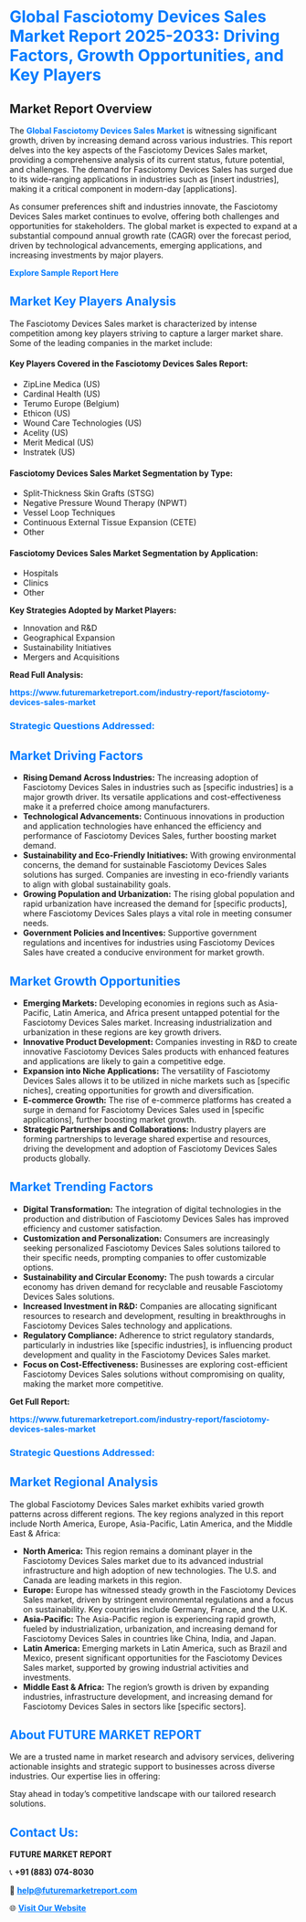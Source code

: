 <h1 style="color: #007BFF;">Global Fasciotomy Devices Sales Market Report 2025-2033: Driving Factors, Growth Opportunities, and Key Players</h1>

<section id="overview">
<h2>Market Report Overview</h2>
<p>The <a href="https://www.futuremarketreport.com/industry-report/fasciotomy-devices-sales-market" style="color: #007BFF; text-decoration: none;"><strong>Global Fasciotomy Devices Sales Market</strong></a> is witnessing significant growth, driven by increasing demand across various industries. This report delves into the key aspects of the Fasciotomy Devices Sales market, providing a comprehensive analysis of its current status, future potential, and challenges. The demand for Fasciotomy Devices Sales has surged due to its wide-ranging applications in industries such as [insert industries], making it a critical component in modern-day [applications].</p>
<p>As consumer preferences shift and industries innovate, the Fasciotomy Devices Sales market continues to evolve, offering both challenges and opportunities for stakeholders. The global market is expected to expand at a substantial compound annual growth rate (CAGR) over the forecast period, driven by technological advancements, emerging applications, and increasing investments by major players.</p>
</section>

<section id="overview">
<p><a href="https://www.futuremarketreport.com/request-sample/reportId=109037" style="color: #007BFF; text-decoration: none;"><strong>Explore Sample Report Here</strong></a></p>
</section>

<section id="key-players">
<h2 style="color: #007BFF;">Market Key Players Analysis</h2>
<p>The Fasciotomy Devices Sales market is characterized by intense competition among key players striving to capture a larger market share. Some of the leading companies in the market include:</p>
<h4>Key Players Covered in the Fasciotomy Devices Sales Report:</h4>
<ul><li>ZipLine Medica (US)</li><li>Cardinal Health (US)</li><li>Terumo Europe (Belgium)</li><li>Ethicon (US)</li><li>Wound Care Technologies (US)</li><li>Acelity (US)</li><li>Merit Medical (US)</li><li>Instratek (US)</li></ul>
<h4>Fasciotomy Devices Sales Market Segmentation by Type:</h4>
<ul><li>Split-Thickness Skin Grafts (STSG)</li><li>Negative Pressure Wound Therapy (NPWT)</li><li>Vessel Loop Techniques</li><li>Continuous External Tissue Expansion (CETE)</li><li>Other</li></ul>

<h4>Fasciotomy Devices Sales Market Segmentation by Application:</h4>
<ul><li>Hospitals</li><li>Clinics</li><li>Other</li></ul>
<p><strong>Key Strategies Adopted by Market Players:</strong></p>
<ul>
<li>Innovation and R&D</li>
<li>Geographical Expansion</li>
<li>Sustainability Initiatives</li>
<li>Mergers and Acquisitions</li>
</ul>
</section>

<section>
<p><strong>Read Full Analysis: </strong></p><a href="https://www.futuremarketreport.com/industry-report/fasciotomy-devices-sales-market" style="color: #007BFF; text-decoration: none;"><strong>https://www.futuremarketreport.com/industry-report/fasciotomy-devices-sales-market</strong></a>
<h3 style="color: #007BFF;">Strategic Questions Addressed:</h3>
</section>

<section id="driving-factors">
<h2 style="color: #007BFF;">Market Driving Factors</h2>
<ul>
<li><strong>Rising Demand Across Industries:</strong> The increasing adoption of Fasciotomy Devices Sales in industries such as [specific industries] is a major growth driver. Its versatile applications and cost-effectiveness make it a preferred choice among manufacturers.</li>
<li><strong>Technological Advancements:</strong> Continuous innovations in production and application technologies have enhanced the efficiency and performance of Fasciotomy Devices Sales, further boosting market demand.</li>
<li><strong>Sustainability and Eco-Friendly Initiatives:</strong> With growing environmental concerns, the demand for sustainable Fasciotomy Devices Sales solutions has surged. Companies are investing in eco-friendly variants to align with global sustainability goals.</li>
<li><strong>Growing Population and Urbanization:</strong> The rising global population and rapid urbanization have increased the demand for [specific products], where Fasciotomy Devices Sales plays a vital role in meeting consumer needs.</li>
<li><strong>Government Policies and Incentives:</strong> Supportive government regulations and incentives for industries using Fasciotomy Devices Sales have created a conducive environment for market growth.</li>
</ul>
</section>

<section id="growth-opportunities">
<h2 style="color: #007BFF;">Market Growth Opportunities</h2>
<ul>
<li><strong>Emerging Markets:</strong> Developing economies in regions such as Asia-Pacific, Latin America, and Africa present untapped potential for the Fasciotomy Devices Sales market. Increasing industrialization and urbanization in these regions are key growth drivers.</li>
<li><strong>Innovative Product Development:</strong> Companies investing in R&D to create innovative Fasciotomy Devices Sales products with enhanced features and applications are likely to gain a competitive edge.</li>
<li><strong>Expansion into Niche Applications:</strong> The versatility of Fasciotomy Devices Sales allows it to be utilized in niche markets such as [specific niches], creating opportunities for growth and diversification.</li>
<li><strong>E-commerce Growth:</strong> The rise of e-commerce platforms has created a surge in demand for Fasciotomy Devices Sales used in [specific applications], further boosting market growth.</li>
<li><strong>Strategic Partnerships and Collaborations:</strong> Industry players are forming partnerships to leverage shared expertise and resources, driving the development and adoption of Fasciotomy Devices Sales products globally.</li>
</ul>
</section>

<section id="trending-factors">
<h2 style="color: #007BFF;">Market Trending Factors</h2>
<ul>
<li><strong>Digital Transformation:</strong> The integration of digital technologies in the production and distribution of Fasciotomy Devices Sales has improved efficiency and customer satisfaction.</li>
<li><strong>Customization and Personalization:</strong> Consumers are increasingly seeking personalized Fasciotomy Devices Sales solutions tailored to their specific needs, prompting companies to offer customizable options.</li>
<li><strong>Sustainability and Circular Economy:</strong> The push towards a circular economy has driven demand for recyclable and reusable Fasciotomy Devices Sales solutions.</li>
<li><strong>Increased Investment in R&D:</strong> Companies are allocating significant resources to research and development, resulting in breakthroughs in Fasciotomy Devices Sales technology and applications.</li>
<li><strong>Regulatory Compliance:</strong> Adherence to strict regulatory standards, particularly in industries like [specific industries], is influencing product development and quality in the Fasciotomy Devices Sales market.</li>
<li><strong>Focus on Cost-Effectiveness:</strong> Businesses are exploring cost-efficient Fasciotomy Devices Sales solutions without compromising on quality, making the market more competitive.</li>
</ul>
</section>

<section>
<p><strong>Get Full Report: </strong></p><a href="https://www.futuremarketreport.com/industry-report/fasciotomy-devices-sales-market" style="color: #007BFF; text-decoration: none;"><strong>https://www.futuremarketreport.com/industry-report/fasciotomy-devices-sales-market</strong></a>
<h3 style="color: #007BFF;">Strategic Questions Addressed:</h3>
</section>


<section id="regional-analysis">
<h2 style="color: #007BFF;">Market Regional Analysis</h2>
<p>The global Fasciotomy Devices Sales market exhibits varied growth patterns across different regions. The key regions analyzed in this report include North America, Europe, Asia-Pacific, Latin America, and the Middle East & Africa:</p>
<ul>
<li><strong>North America:</strong> This region remains a dominant player in the Fasciotomy Devices Sales market due to its advanced industrial infrastructure and high adoption of new technologies. The U.S. and Canada are leading markets in this region.</li>
<li><strong>Europe:</strong> Europe has witnessed steady growth in the Fasciotomy Devices Sales market, driven by stringent environmental regulations and a focus on sustainability. Key countries include Germany, France, and the U.K.</li>
<li><strong>Asia-Pacific:</strong> The Asia-Pacific region is experiencing rapid growth, fueled by industrialization, urbanization, and increasing demand for Fasciotomy Devices Sales in countries like China, India, and Japan.</li>
<li><strong>Latin America:</strong> Emerging markets in Latin America, such as Brazil and Mexico, present significant opportunities for the Fasciotomy Devices Sales market, supported by growing industrial activities and investments.</li>
<li><strong>Middle East & Africa:</strong> The region’s growth is driven by expanding industries, infrastructure development, and increasing demand for Fasciotomy Devices Sales in sectors like [specific sectors].</li>
</ul>
</section>

<footer>
<h2 style="color: #007BFF;">About FUTURE MARKET REPORT</h2>
<p>We are a trusted name in market research and advisory services, delivering actionable insights and strategic support to businesses across diverse industries. Our expertise lies in offering:</p>

<p>Stay ahead in today’s competitive landscape with our tailored research solutions.</p>

<h2 style="color: #007BFF;">Contact Us:</h2>
<p><strong>FUTURE MARKET REPORT</strong></p>
<p>📞 <strong>+91 (883) 074-8030</strong></p>
<p>📧 <strong><a href="mailto:help@futuremarketreport.com" style="color: #007BFF;">help@futuremarketreport.com</a></strong></p>
<p>🌐 <strong><a href="https://www.futuremarketreport.com/" style="color: #007BFF;">Visit Our Website</a></strong></p>
</footer>